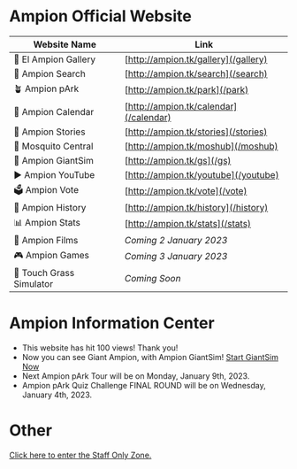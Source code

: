 <head>
  <script async src="https://www.googletagmanager.com/gtag/js?id=G-6971NP6T4P"></script>
  <script>
    window.dataLayer = window.dataLayer || [];
    function gtag(){dataLayer.push(arguments);}
    gtag('js', new Date());

    gtag('config', 'G-6971NP6T4P');
  </script>
</head>

# Ampion Official Website

| Website Name               | Link                                  	  |
|----------------------------|----------------------------------------- |
| 🌆 El Ampion Gallery       | [http://ampion.tk/gallery](/gallery)   	|
| 🔎 Ampion Search           | [http://ampion.tk/search](/search)       |
| 🪴 Ampion pArk             | [http://ampion.tk/park](/park)           |
| 📆 Ampion Calendar         | [http://ampion.tk/calendar](/calendar)   |
| 📖 Ampion Stories          | [http://ampion.tk/stories](/stories)     |
| 🦟 Mosquito Central        | [http://ampion.tk/moshub](/moshub)       |
| 🧌 Ampion GiantSim         | [http://ampion.tk/gs](/gs)               |
| ▶️ Ampion YouTube          | [http://ampion.tk/youtube](/youtube)     |
| 🗳️ Ampion Vote             | [http://ampion.tk/vote](/vote)           |
| 📕 Ampion History          | [http://ampion.tk/history](/history)     |
| 📊 Ampion Stats            | [http://ampion.tk/stats](/stats)         |
| 🎥 Ampion Films            | *Coming 2 January 2023*                  |
| 🎮 Ampion Games            | *Coming 3 January 2023*                  |
| 🌱 Touch Grass Simulator   | *Coming Soon*                            |


# Ampion Information Center

- This website has hit 100 views! Thank you!
- Now you can see Giant Ampion, with Ampion GiantSim! [Start GiantSim Now](/gs)
- Next Ampion pArk Tour will be on Monday, January 9th, 2023.
- Ampion pArk Quiz Challenge FINAL ROUND will be on Wednesday, January 4th, 2023. 

# Other
[Click here to enter the Staff Only Zone.](/staff)
